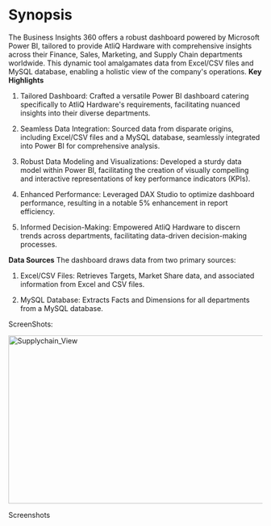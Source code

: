 # Synopsis
The Business Insights 360 offers a robust dashboard powered by Microsoft Power BI, tailored to provide AtliQ Hardware with comprehensive insights across their Finance, Sales, Marketing, and Supply Chain departments worldwide. This dynamic tool amalgamates data from Excel/CSV files and MySQL database, enabling a holistic view of the company's operations.
**Key Highlights**
1. Tailored Dashboard: Crafted a versatile Power BI dashboard catering specifically to AtliQ Hardware's requirements, facilitating nuanced insights into their diverse departments.

2. Seamless Data Integration: Sourced data from disparate origins, including Excel/CSV files and a MySQL database, seamlessly integrated into Power BI for comprehensive analysis.

3. Robust Data Modeling and Visualizations: Developed a sturdy data model within Power BI, facilitating the creation of visually compelling and interactive representations of key performance indicators (KPIs).

4. Enhanced Performance: Leveraged DAX Studio to optimize dashboard performance, resulting in a notable 5% enhancement in report efficiency.

5. Informed Decision-Making: Empowered AtliQ Hardware to discern trends across departments, facilitating data-driven decision-making processes.

**Data Sources**
The dashboard draws data from two primary sources:

1. Excel/CSV Files: Retrieves Targets, Market Share data, and associated information from Excel and CSV files.

2. MySQL Database: Extracts Facts and Dimensions for all departments from a MySQL database.

ScreenShots:

<img width="598" height="333" alt="Supplychain_View" src="https://github.com/user-attachments/assets/5b038ccd-af82-4671-806a-ff1f5549656e" />

Screenshots
